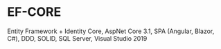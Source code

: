 # EF-CORE
Entity Framework + Identity Core, AspNet Core 3.1, SPA (Angular, Blazor, C#), DDD, SOLID, SQL Server, Visual Studio 2019
